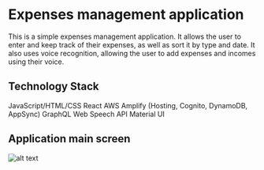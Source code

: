 
# Expenses management application

This is a simple expenses management application. It allows the user to enter and keep track of their expenses, as well as sort it by type and date. It also uses voice recognition, allowing the user to add expenses and incomes using their voice.

## Technology Stack

JavaScript/HTML/CSS
React
AWS Amplify (Hosting, Cognito, DynamoDB, AppSync)
GraphQL
Web Speech API
Material UI

## Application main screen

![alt text](https://github.com/[Ty7ak]/[expenses-management-app]/blob/[master]/main-screenshot.PNG?raw=true)
